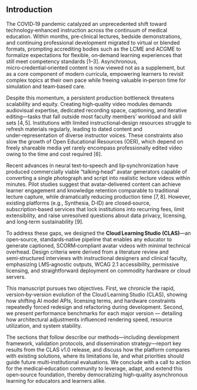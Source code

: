 ## Introduction

The COVID‑19 pandemic catalyzed an unprecedented shift toward technology‑enhanced instruction across the continuum of medical education. Within months, pre‑clinical lectures, bedside demonstrations, and continuing professional development migrated to virtual or blended formats, prompting accrediting bodies such as the LCME and ACGME to formalize expectations for flexible, on‑demand learning experiences that still meet competency standards [1–3]. Asynchronous, micro‑credential‑oriented content is now viewed not as a supplement, but as a core component of modern curricula, empowering learners to revisit complex topics at their own pace while freeing valuable in‑person time for simulation and team‑based care.

Despite this momentum, a persistent production bottleneck threatens scalability and equity. Creating high‑quality video modules demands audiovisual expertise, dedicated recording space, captioning, and iterative editing—tasks that fall outside most faculty members’ workload and skill sets [4, 5]. Institutions with limited instructional‑design resources struggle to refresh materials regularly, leading to dated content and under‑representation of diverse instructor voices. These constraints also slow the growth of Open Educational Resources (OER), which depend on freely shareable media yet rarely encompass professionally edited video owing to the time and cost required [6].

Recent advances in neural text‑to‑speech and lip‑synchronization have produced commercially viable “talking‑head” avatar generators capable of converting a single photograph and script into realistic lecture videos within minutes. Pilot studies suggest that avatar‑delivered content can achieve learner engagement and knowledge retention comparable to traditional lecture capture, while dramatically reducing production time [7, 8]. However, existing platforms (e.g., Synthesia, D‑ID) are closed‑source, subscription‑based services that lock institutions into recurring fees, limit extensibility, and raise unresolved questions about data privacy, licensing, and long‑term sustainability [9].

To address these gaps, we designed the **Cloud Learning Studio (CLAS)**—an open‑source, standards‑native pipeline that enables any educator to generate captioned, SCORM‑compliant avatar videos with minimal technical overhead. Design criteria were derived from a literature review and semi‑structured interviews with instructional designers and clinical faculty, emphasizing LMS‑agnostic outputs, WCAG 2.1 accessibility, permissive licensing, and straightforward deployment on commodity hardware or cloud servers.

This manuscript pursues two objectives. First, we chronicle the rapid, version‑by‑version evolution of the Cloud Learning Studio (CLAS), showing how shifting AI model APIs, licensing terms, and hardware constraints repeatedly forced redesign and refactoring during development. Second, we present performance benchmarks for each major version — detailing how architectural adjustments influenced rendering speed, resource utilization, and system stability. 

The sections that follow describe our methods—including development framework, validation protocols, and dissemination strategy—report key results from the CLAS v1.0 release, and discuss how the platform compares with existing solutions, where its limitations lie, and what priorities should guide future multi‑institutional evaluations. We conclude with a call to action for the medical‑education community to leverage, adapt, and extend this open‑source foundation, thereby democratizing high‑quality asynchronous learning for educators and learners alike.
